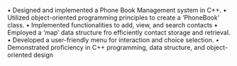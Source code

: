 •	Designed and implemented a Phone Book Management system in C++.
•	Utilized object-oriented programming principles to create a ‘PhoneBook’ class.
•	Implemented functionalities to add, view, and search contacts
•	Employed a ‘map’ data structure fro efficiently contact storage and retrieval.
•	Developed a user-friendly menu for interaction and choice selection.
•	Demonstrated proficiency in C++ programming, data structure, and object-oriented design
